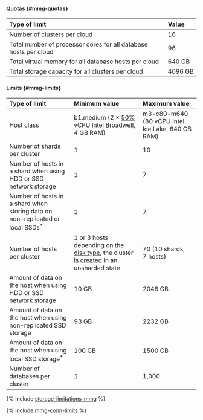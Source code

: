 #### Quotas {#mmg-quotas}

| Type of limit | Value |
|:-------------------------------------------------------------------------------|:---------|
| Number of clusters per cloud | 16 |
| Total number of processor cores for all database hosts per cloud | 96 |
| Total virtual memory for all database hosts per cloud | 640 GB |
| Total storage capacity for all clusters per cloud | 4096 GB |

#### Limits {#mmg-limits}

| Type of limit | Minimum value | Maximum value |
|:-----------------------------------------------------------------------------------------------------------------|:-------------------------------------------------------------------------------------------------|:-------------------------------------------------|
| Host class | b1.medium (2 × [50%](../../compute/concepts/performance-levels.md) vCPU Intel Broadwell, 4 GB RAM) | m3-c80-m640 (80 vCPU Intel Ice Lake, 640 GB RAM) |
| Number of shards per cluster | 1 | 10 |
| Number of hosts in a shard when using HDD or SSD network storage | 1 | 7 |
| Number of hosts in a shard when storing data on non-replicated or local SSDs<sup>*</sup> | 3 | 7 |
| Number of hosts per cluster | 1 or 3 hosts depending on the [disk type](../../managed-mongodb/concepts/storage.md#storage-type-selection), the cluster [is created](../../managed-mongodb/operations/cluster-create.md) in an unsharded state | 70 (10 shards, 7 hosts) |
| Amount of data on the host when using HDD or SSD network storage | 10 GB | 2048 GB |
| Amount of data on the host when using non-replicated SSD storage | 93 GB | 2232 GB |
| Amount of data on the host when using local SSD storage<sup>*</sup> | 100 GB | 1500 GB |
| Number of databases per cluster | 1 | 1,000 |

{% include [storage-limitations-mmg](./mmg/storage-limitations-note.md) %}

{% include [mmg-conn-limits](./mmg/conn-limits.md) %}
